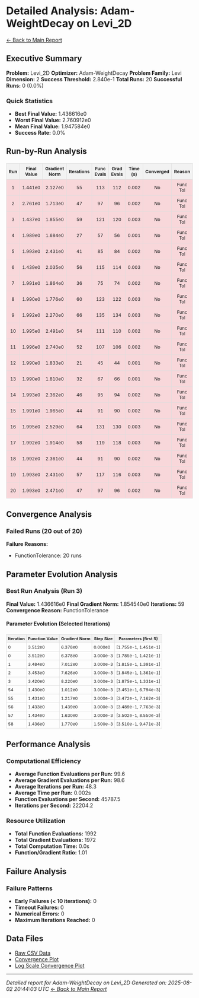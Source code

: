 # Detailed Analysis: Adam-WeightDecay on Levi_2D
[← Back to Main Report](benchmark_report.md)
## Executive Summary
**Problem:** Levi_2D
**Optimizer:** Adam-WeightDecay
**Problem Family:** Levi
**Dimension:** 2
**Success Threshold:** 2.840e-1
**Total Runs:** 20
**Successful Runs:** 0 (0.0%)

### Quick Statistics
* **Best Final Value:** 1.436616e0
* **Worst Final Value:** 2.760912e0
* **Mean Final Value:** 1.947584e0
* **Success Rate:** 0.0%


## Run-by-Run Analysis
<table style="border-collapse: collapse; width: 100%; margin: 20px 0; font-size: 12px;">
<tr style="background-color: #f2f2f2;">
<th style="border: 1px solid #ddd; padding: 6px; text-align: center;">Run</th>
<th style="border: 1px solid #ddd; padding: 6px; text-align: center;">Final Value</th>
<th style="border: 1px solid #ddd; padding: 6px; text-align: center;">Gradient Norm</th>
<th style="border: 1px solid #ddd; padding: 6px; text-align: center;">Iterations</th>
<th style="border: 1px solid #ddd; padding: 6px; text-align: center;">Func Evals</th>
<th style="border: 1px solid #ddd; padding: 6px; text-align: center;">Grad Evals</th>
<th style="border: 1px solid #ddd; padding: 6px; text-align: center;">Time (s)</th>
<th style="border: 1px solid #ddd; padding: 6px; text-align: center;">Converged</th>
<th style="border: 1px solid #ddd; padding: 6px; text-align: center;">Reason</th>
</tr>
<tr style="background-color: #f8d7da;">
<td style="border: 1px solid #ddd; padding: 6px; text-align: center;">1</td>
<td style="border: 1px solid #ddd; padding: 6px; text-align: center;">1.441e0</td>
<td style="border: 1px solid #ddd; padding: 6px; text-align: center;">2.127e0</td>
<td style="border: 1px solid #ddd; padding: 6px; text-align: center;">55</td>
<td style="border: 1px solid #ddd; padding: 6px; text-align: center;">113</td>
<td style="border: 1px solid #ddd; padding: 6px; text-align: center;">112</td>
<td style="border: 1px solid #ddd; padding: 6px; text-align: center;">0.002</td>
<td style="border: 1px solid #ddd; padding: 6px; text-align: center;">No</td>
<td style="border: 1px solid #ddd; padding: 6px; text-align: center;">Func Tol</td>
</tr>
<tr style="background-color: #f8d7da;">
<td style="border: 1px solid #ddd; padding: 6px; text-align: center;">2</td>
<td style="border: 1px solid #ddd; padding: 6px; text-align: center;">2.761e0</td>
<td style="border: 1px solid #ddd; padding: 6px; text-align: center;">1.713e0</td>
<td style="border: 1px solid #ddd; padding: 6px; text-align: center;">47</td>
<td style="border: 1px solid #ddd; padding: 6px; text-align: center;">97</td>
<td style="border: 1px solid #ddd; padding: 6px; text-align: center;">96</td>
<td style="border: 1px solid #ddd; padding: 6px; text-align: center;">0.002</td>
<td style="border: 1px solid #ddd; padding: 6px; text-align: center;">No</td>
<td style="border: 1px solid #ddd; padding: 6px; text-align: center;">Func Tol</td>
</tr>
<tr style="background-color: #f8d7da;">
<td style="border: 1px solid #ddd; padding: 6px; text-align: center;">3</td>
<td style="border: 1px solid #ddd; padding: 6px; text-align: center;">1.437e0</td>
<td style="border: 1px solid #ddd; padding: 6px; text-align: center;">1.855e0</td>
<td style="border: 1px solid #ddd; padding: 6px; text-align: center;">59</td>
<td style="border: 1px solid #ddd; padding: 6px; text-align: center;">121</td>
<td style="border: 1px solid #ddd; padding: 6px; text-align: center;">120</td>
<td style="border: 1px solid #ddd; padding: 6px; text-align: center;">0.003</td>
<td style="border: 1px solid #ddd; padding: 6px; text-align: center;">No</td>
<td style="border: 1px solid #ddd; padding: 6px; text-align: center;">Func Tol</td>
</tr>
<tr style="background-color: #f8d7da;">
<td style="border: 1px solid #ddd; padding: 6px; text-align: center;">4</td>
<td style="border: 1px solid #ddd; padding: 6px; text-align: center;">1.989e0</td>
<td style="border: 1px solid #ddd; padding: 6px; text-align: center;">1.684e0</td>
<td style="border: 1px solid #ddd; padding: 6px; text-align: center;">27</td>
<td style="border: 1px solid #ddd; padding: 6px; text-align: center;">57</td>
<td style="border: 1px solid #ddd; padding: 6px; text-align: center;">56</td>
<td style="border: 1px solid #ddd; padding: 6px; text-align: center;">0.001</td>
<td style="border: 1px solid #ddd; padding: 6px; text-align: center;">No</td>
<td style="border: 1px solid #ddd; padding: 6px; text-align: center;">Func Tol</td>
</tr>
<tr style="background-color: #f8d7da;">
<td style="border: 1px solid #ddd; padding: 6px; text-align: center;">5</td>
<td style="border: 1px solid #ddd; padding: 6px; text-align: center;">1.993e0</td>
<td style="border: 1px solid #ddd; padding: 6px; text-align: center;">2.431e0</td>
<td style="border: 1px solid #ddd; padding: 6px; text-align: center;">41</td>
<td style="border: 1px solid #ddd; padding: 6px; text-align: center;">85</td>
<td style="border: 1px solid #ddd; padding: 6px; text-align: center;">84</td>
<td style="border: 1px solid #ddd; padding: 6px; text-align: center;">0.002</td>
<td style="border: 1px solid #ddd; padding: 6px; text-align: center;">No</td>
<td style="border: 1px solid #ddd; padding: 6px; text-align: center;">Func Tol</td>
</tr>
<tr style="background-color: #f8d7da;">
<td style="border: 1px solid #ddd; padding: 6px; text-align: center;">6</td>
<td style="border: 1px solid #ddd; padding: 6px; text-align: center;">1.439e0</td>
<td style="border: 1px solid #ddd; padding: 6px; text-align: center;">2.035e0</td>
<td style="border: 1px solid #ddd; padding: 6px; text-align: center;">56</td>
<td style="border: 1px solid #ddd; padding: 6px; text-align: center;">115</td>
<td style="border: 1px solid #ddd; padding: 6px; text-align: center;">114</td>
<td style="border: 1px solid #ddd; padding: 6px; text-align: center;">0.003</td>
<td style="border: 1px solid #ddd; padding: 6px; text-align: center;">No</td>
<td style="border: 1px solid #ddd; padding: 6px; text-align: center;">Func Tol</td>
</tr>
<tr style="background-color: #f8d7da;">
<td style="border: 1px solid #ddd; padding: 6px; text-align: center;">7</td>
<td style="border: 1px solid #ddd; padding: 6px; text-align: center;">1.991e0</td>
<td style="border: 1px solid #ddd; padding: 6px; text-align: center;">1.864e0</td>
<td style="border: 1px solid #ddd; padding: 6px; text-align: center;">36</td>
<td style="border: 1px solid #ddd; padding: 6px; text-align: center;">75</td>
<td style="border: 1px solid #ddd; padding: 6px; text-align: center;">74</td>
<td style="border: 1px solid #ddd; padding: 6px; text-align: center;">0.002</td>
<td style="border: 1px solid #ddd; padding: 6px; text-align: center;">No</td>
<td style="border: 1px solid #ddd; padding: 6px; text-align: center;">Func Tol</td>
</tr>
<tr style="background-color: #f8d7da;">
<td style="border: 1px solid #ddd; padding: 6px; text-align: center;">8</td>
<td style="border: 1px solid #ddd; padding: 6px; text-align: center;">1.990e0</td>
<td style="border: 1px solid #ddd; padding: 6px; text-align: center;">1.776e0</td>
<td style="border: 1px solid #ddd; padding: 6px; text-align: center;">60</td>
<td style="border: 1px solid #ddd; padding: 6px; text-align: center;">123</td>
<td style="border: 1px solid #ddd; padding: 6px; text-align: center;">122</td>
<td style="border: 1px solid #ddd; padding: 6px; text-align: center;">0.003</td>
<td style="border: 1px solid #ddd; padding: 6px; text-align: center;">No</td>
<td style="border: 1px solid #ddd; padding: 6px; text-align: center;">Func Tol</td>
</tr>
<tr style="background-color: #f8d7da;">
<td style="border: 1px solid #ddd; padding: 6px; text-align: center;">9</td>
<td style="border: 1px solid #ddd; padding: 6px; text-align: center;">1.992e0</td>
<td style="border: 1px solid #ddd; padding: 6px; text-align: center;">2.270e0</td>
<td style="border: 1px solid #ddd; padding: 6px; text-align: center;">66</td>
<td style="border: 1px solid #ddd; padding: 6px; text-align: center;">135</td>
<td style="border: 1px solid #ddd; padding: 6px; text-align: center;">134</td>
<td style="border: 1px solid #ddd; padding: 6px; text-align: center;">0.003</td>
<td style="border: 1px solid #ddd; padding: 6px; text-align: center;">No</td>
<td style="border: 1px solid #ddd; padding: 6px; text-align: center;">Func Tol</td>
</tr>
<tr style="background-color: #f8d7da;">
<td style="border: 1px solid #ddd; padding: 6px; text-align: center;">10</td>
<td style="border: 1px solid #ddd; padding: 6px; text-align: center;">1.995e0</td>
<td style="border: 1px solid #ddd; padding: 6px; text-align: center;">2.491e0</td>
<td style="border: 1px solid #ddd; padding: 6px; text-align: center;">54</td>
<td style="border: 1px solid #ddd; padding: 6px; text-align: center;">111</td>
<td style="border: 1px solid #ddd; padding: 6px; text-align: center;">110</td>
<td style="border: 1px solid #ddd; padding: 6px; text-align: center;">0.002</td>
<td style="border: 1px solid #ddd; padding: 6px; text-align: center;">No</td>
<td style="border: 1px solid #ddd; padding: 6px; text-align: center;">Func Tol</td>
</tr>
<tr style="background-color: #f8d7da;">
<td style="border: 1px solid #ddd; padding: 6px; text-align: center;">11</td>
<td style="border: 1px solid #ddd; padding: 6px; text-align: center;">1.996e0</td>
<td style="border: 1px solid #ddd; padding: 6px; text-align: center;">2.740e0</td>
<td style="border: 1px solid #ddd; padding: 6px; text-align: center;">52</td>
<td style="border: 1px solid #ddd; padding: 6px; text-align: center;">107</td>
<td style="border: 1px solid #ddd; padding: 6px; text-align: center;">106</td>
<td style="border: 1px solid #ddd; padding: 6px; text-align: center;">0.002</td>
<td style="border: 1px solid #ddd; padding: 6px; text-align: center;">No</td>
<td style="border: 1px solid #ddd; padding: 6px; text-align: center;">Func Tol</td>
</tr>
<tr style="background-color: #f8d7da;">
<td style="border: 1px solid #ddd; padding: 6px; text-align: center;">12</td>
<td style="border: 1px solid #ddd; padding: 6px; text-align: center;">1.990e0</td>
<td style="border: 1px solid #ddd; padding: 6px; text-align: center;">1.833e0</td>
<td style="border: 1px solid #ddd; padding: 6px; text-align: center;">21</td>
<td style="border: 1px solid #ddd; padding: 6px; text-align: center;">45</td>
<td style="border: 1px solid #ddd; padding: 6px; text-align: center;">44</td>
<td style="border: 1px solid #ddd; padding: 6px; text-align: center;">0.001</td>
<td style="border: 1px solid #ddd; padding: 6px; text-align: center;">No</td>
<td style="border: 1px solid #ddd; padding: 6px; text-align: center;">Func Tol</td>
</tr>
<tr style="background-color: #f8d7da;">
<td style="border: 1px solid #ddd; padding: 6px; text-align: center;">13</td>
<td style="border: 1px solid #ddd; padding: 6px; text-align: center;">1.990e0</td>
<td style="border: 1px solid #ddd; padding: 6px; text-align: center;">1.810e0</td>
<td style="border: 1px solid #ddd; padding: 6px; text-align: center;">32</td>
<td style="border: 1px solid #ddd; padding: 6px; text-align: center;">67</td>
<td style="border: 1px solid #ddd; padding: 6px; text-align: center;">66</td>
<td style="border: 1px solid #ddd; padding: 6px; text-align: center;">0.001</td>
<td style="border: 1px solid #ddd; padding: 6px; text-align: center;">No</td>
<td style="border: 1px solid #ddd; padding: 6px; text-align: center;">Func Tol</td>
</tr>
<tr style="background-color: #f8d7da;">
<td style="border: 1px solid #ddd; padding: 6px; text-align: center;">14</td>
<td style="border: 1px solid #ddd; padding: 6px; text-align: center;">1.993e0</td>
<td style="border: 1px solid #ddd; padding: 6px; text-align: center;">2.362e0</td>
<td style="border: 1px solid #ddd; padding: 6px; text-align: center;">46</td>
<td style="border: 1px solid #ddd; padding: 6px; text-align: center;">95</td>
<td style="border: 1px solid #ddd; padding: 6px; text-align: center;">94</td>
<td style="border: 1px solid #ddd; padding: 6px; text-align: center;">0.002</td>
<td style="border: 1px solid #ddd; padding: 6px; text-align: center;">No</td>
<td style="border: 1px solid #ddd; padding: 6px; text-align: center;">Func Tol</td>
</tr>
<tr style="background-color: #f8d7da;">
<td style="border: 1px solid #ddd; padding: 6px; text-align: center;">15</td>
<td style="border: 1px solid #ddd; padding: 6px; text-align: center;">1.991e0</td>
<td style="border: 1px solid #ddd; padding: 6px; text-align: center;">1.965e0</td>
<td style="border: 1px solid #ddd; padding: 6px; text-align: center;">44</td>
<td style="border: 1px solid #ddd; padding: 6px; text-align: center;">91</td>
<td style="border: 1px solid #ddd; padding: 6px; text-align: center;">90</td>
<td style="border: 1px solid #ddd; padding: 6px; text-align: center;">0.002</td>
<td style="border: 1px solid #ddd; padding: 6px; text-align: center;">No</td>
<td style="border: 1px solid #ddd; padding: 6px; text-align: center;">Func Tol</td>
</tr>
<tr style="background-color: #f8d7da;">
<td style="border: 1px solid #ddd; padding: 6px; text-align: center;">16</td>
<td style="border: 1px solid #ddd; padding: 6px; text-align: center;">1.995e0</td>
<td style="border: 1px solid #ddd; padding: 6px; text-align: center;">2.529e0</td>
<td style="border: 1px solid #ddd; padding: 6px; text-align: center;">64</td>
<td style="border: 1px solid #ddd; padding: 6px; text-align: center;">131</td>
<td style="border: 1px solid #ddd; padding: 6px; text-align: center;">130</td>
<td style="border: 1px solid #ddd; padding: 6px; text-align: center;">0.003</td>
<td style="border: 1px solid #ddd; padding: 6px; text-align: center;">No</td>
<td style="border: 1px solid #ddd; padding: 6px; text-align: center;">Func Tol</td>
</tr>
<tr style="background-color: #f8d7da;">
<td style="border: 1px solid #ddd; padding: 6px; text-align: center;">17</td>
<td style="border: 1px solid #ddd; padding: 6px; text-align: center;">1.992e0</td>
<td style="border: 1px solid #ddd; padding: 6px; text-align: center;">1.914e0</td>
<td style="border: 1px solid #ddd; padding: 6px; text-align: center;">58</td>
<td style="border: 1px solid #ddd; padding: 6px; text-align: center;">119</td>
<td style="border: 1px solid #ddd; padding: 6px; text-align: center;">118</td>
<td style="border: 1px solid #ddd; padding: 6px; text-align: center;">0.003</td>
<td style="border: 1px solid #ddd; padding: 6px; text-align: center;">No</td>
<td style="border: 1px solid #ddd; padding: 6px; text-align: center;">Func Tol</td>
</tr>
<tr style="background-color: #f8d7da;">
<td style="border: 1px solid #ddd; padding: 6px; text-align: center;">18</td>
<td style="border: 1px solid #ddd; padding: 6px; text-align: center;">1.992e0</td>
<td style="border: 1px solid #ddd; padding: 6px; text-align: center;">2.361e0</td>
<td style="border: 1px solid #ddd; padding: 6px; text-align: center;">44</td>
<td style="border: 1px solid #ddd; padding: 6px; text-align: center;">91</td>
<td style="border: 1px solid #ddd; padding: 6px; text-align: center;">90</td>
<td style="border: 1px solid #ddd; padding: 6px; text-align: center;">0.002</td>
<td style="border: 1px solid #ddd; padding: 6px; text-align: center;">No</td>
<td style="border: 1px solid #ddd; padding: 6px; text-align: center;">Func Tol</td>
</tr>
<tr style="background-color: #f8d7da;">
<td style="border: 1px solid #ddd; padding: 6px; text-align: center;">19</td>
<td style="border: 1px solid #ddd; padding: 6px; text-align: center;">1.993e0</td>
<td style="border: 1px solid #ddd; padding: 6px; text-align: center;">2.431e0</td>
<td style="border: 1px solid #ddd; padding: 6px; text-align: center;">57</td>
<td style="border: 1px solid #ddd; padding: 6px; text-align: center;">117</td>
<td style="border: 1px solid #ddd; padding: 6px; text-align: center;">116</td>
<td style="border: 1px solid #ddd; padding: 6px; text-align: center;">0.003</td>
<td style="border: 1px solid #ddd; padding: 6px; text-align: center;">No</td>
<td style="border: 1px solid #ddd; padding: 6px; text-align: center;">Func Tol</td>
</tr>
<tr style="background-color: #f8d7da;">
<td style="border: 1px solid #ddd; padding: 6px; text-align: center;">20</td>
<td style="border: 1px solid #ddd; padding: 6px; text-align: center;">1.993e0</td>
<td style="border: 1px solid #ddd; padding: 6px; text-align: center;">2.471e0</td>
<td style="border: 1px solid #ddd; padding: 6px; text-align: center;">47</td>
<td style="border: 1px solid #ddd; padding: 6px; text-align: center;">97</td>
<td style="border: 1px solid #ddd; padding: 6px; text-align: center;">96</td>
<td style="border: 1px solid #ddd; padding: 6px; text-align: center;">0.002</td>
<td style="border: 1px solid #ddd; padding: 6px; text-align: center;">No</td>
<td style="border: 1px solid #ddd; padding: 6px; text-align: center;">Func Tol</td>
</tr>
</table>

## Convergence Analysis

### Failed Runs (20 out of 20)

**Failure Reasons:**
- FunctionTolerance: 20 runs

## Parameter Evolution Analysis

### Best Run Analysis (Run 3)
**Final Value:** 1.436616e0
**Final Gradient Norm:** 1.854540e0
**Iterations:** 59
**Convergence Reason:** FunctionTolerance

#### Parameter Evolution (Selected Iterations)

<table style="border-collapse: collapse; width: 100%; margin: 20px 0; font-size: 11px;">
<tr style="background-color: #f2f2f2;">
<th style="border: 1px solid #ddd; padding: 4px;">Iteration</th>
<th style="border: 1px solid #ddd; padding: 4px;">Function Value</th>
<th style="border: 1px solid #ddd; padding: 4px;">Gradient Norm</th>
<th style="border: 1px solid #ddd; padding: 4px;">Step Size</th>
<th style="border: 1px solid #ddd; padding: 4px;">Parameters (first 5)</th>
</tr>
<tr><td style="border: 1px solid #ddd; padding: 4px;">0</td><td style="border: 1px solid #ddd; padding: 4px;">3.512e0</td><td style="border: 1px solid #ddd; padding: 4px;">6.378e0</td><td style="border: 1px solid #ddd; padding: 4px;">0.000e0</td><td style="border: 1px solid #ddd; padding: 4px;">[1.755e-1, 1.451e-1]</td></tr>
<tr><td style="border: 1px solid #ddd; padding: 4px;">0</td><td style="border: 1px solid #ddd; padding: 4px;">3.512e0</td><td style="border: 1px solid #ddd; padding: 4px;">6.378e0</td><td style="border: 1px solid #ddd; padding: 4px;">3.000e-3</td><td style="border: 1px solid #ddd; padding: 4px;">[1.785e-1, 1.421e-1]</td></tr>
<tr><td style="border: 1px solid #ddd; padding: 4px;">1</td><td style="border: 1px solid #ddd; padding: 4px;">3.484e0</td><td style="border: 1px solid #ddd; padding: 4px;">7.012e0</td><td style="border: 1px solid #ddd; padding: 4px;">3.000e-3</td><td style="border: 1px solid #ddd; padding: 4px;">[1.815e-1, 1.391e-1]</td></tr>
<tr><td style="border: 1px solid #ddd; padding: 4px;">2</td><td style="border: 1px solid #ddd; padding: 4px;">3.453e0</td><td style="border: 1px solid #ddd; padding: 4px;">7.626e0</td><td style="border: 1px solid #ddd; padding: 4px;">3.000e-3</td><td style="border: 1px solid #ddd; padding: 4px;">[1.845e-1, 1.361e-1]</td></tr>
<tr><td style="border: 1px solid #ddd; padding: 4px;">3</td><td style="border: 1px solid #ddd; padding: 4px;">3.420e0</td><td style="border: 1px solid #ddd; padding: 4px;">8.220e0</td><td style="border: 1px solid #ddd; padding: 4px;">3.000e-3</td><td style="border: 1px solid #ddd; padding: 4px;">[1.875e-1, 1.331e-1]</td></tr>
<tr><td style="border: 1px solid #ddd; padding: 4px;">54</td><td style="border: 1px solid #ddd; padding: 4px;">1.430e0</td><td style="border: 1px solid #ddd; padding: 4px;">1.012e0</td><td style="border: 1px solid #ddd; padding: 4px;">3.000e-3</td><td style="border: 1px solid #ddd; padding: 4px;">[3.451e-1, 6.794e-3]</td></tr>
<tr><td style="border: 1px solid #ddd; padding: 4px;">55</td><td style="border: 1px solid #ddd; padding: 4px;">1.431e0</td><td style="border: 1px solid #ddd; padding: 4px;">1.217e0</td><td style="border: 1px solid #ddd; padding: 4px;">3.000e-3</td><td style="border: 1px solid #ddd; padding: 4px;">[3.472e-1, 7.162e-3]</td></tr>
<tr><td style="border: 1px solid #ddd; padding: 4px;">56</td><td style="border: 1px solid #ddd; padding: 4px;">1.433e0</td><td style="border: 1px solid #ddd; padding: 4px;">1.439e0</td><td style="border: 1px solid #ddd; padding: 4px;">3.000e-3</td><td style="border: 1px solid #ddd; padding: 4px;">[3.489e-1, 7.763e-3]</td></tr>
<tr><td style="border: 1px solid #ddd; padding: 4px;">57</td><td style="border: 1px solid #ddd; padding: 4px;">1.434e0</td><td style="border: 1px solid #ddd; padding: 4px;">1.630e0</td><td style="border: 1px solid #ddd; padding: 4px;">3.000e-3</td><td style="border: 1px solid #ddd; padding: 4px;">[3.502e-1, 8.550e-3]</td></tr>
<tr><td style="border: 1px solid #ddd; padding: 4px;">58</td><td style="border: 1px solid #ddd; padding: 4px;">1.436e0</td><td style="border: 1px solid #ddd; padding: 4px;">1.770e0</td><td style="border: 1px solid #ddd; padding: 4px;">1.500e-3</td><td style="border: 1px solid #ddd; padding: 4px;">[3.510e-1, 9.471e-3]</td></tr>
</table>

## Performance Analysis

### Computational Efficiency
- **Average Function Evaluations per Run:** 99.6
- **Average Gradient Evaluations per Run:** 98.6
- **Average Iterations per Run:** 48.3
- **Average Time per Run:** 0.002s
- **Function Evaluations per Second:** 45787.5
- **Iterations per Second:** 22204.2
### Resource Utilization
- **Total Function Evaluations:** 1992
- **Total Gradient Evaluations:** 1972
- **Total Computation Time:** 0.0s
- **Function/Gradient Ratio:** 1.01
## Failure Analysis

### Failure Patterns
- **Early Failures (< 10 iterations):** 0
- **Timeout Failures:** 0
- **Numerical Errors:** 0
- **Maximum Iterations Reached:** 0


## Data Files
* [Raw CSV Data](../data/problems/Levi_2D_results.csv)
* [Convergence Plot](../plots/Levi_2D.png)
* [Log Scale Convergence Plot](../plots/Levi_2D_log.png)


---
*Detailed report for Adam-WeightDecay on Levi_2D*
*Generated on: 2025-08-02 20:44:03 UTC*
*[← Back to Main Report](../benchmark_report.md)*
